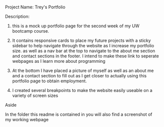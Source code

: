  
 Project Name: Trey's Portfolio 

 Description:
 1. this is a mock up portfolio page for the second week of my UW bootcamp course.
 
 2. It contains responsive cards to place my future projects with a sticky sidebar 
    to help navigate through the website as I increase my portfolio size. as well as 
    a nav bar at the top to navigate to the about me section and contact sections in
    the footer. I intend to make these link to seperate webpages as I learn more about
    programming
 
 3. At the bottom I have placed a picture of myself as well as an about me and a 
    contact section to fill out as I get closer to actually using this portfolio 
    page to obtain employment.

 4. I created several breakpoints to make the website easily useable on a variety of screen 
    sizes

Aside

 In the folder this readme is contained in you will also find a screenshot of my working webpage